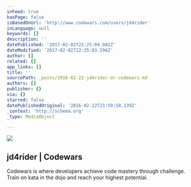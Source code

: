 ```yaml
---
inFeed: true
hasPage: false
isBasedOnUrl: 'http://www.codewars.com/users/jd4rider'
inLanguage: null
keywords: []
description: ''
datePublished: '2017-02-02T22:25:04.002Z'
dateModified: '2017-02-02T22:25:03.596Z'
author: []
related: []
app_links: []
title: ''
sourcePath: _posts/2016-02-22-jd4rider-or-codewars.md
authors: []
publisher: {}
via: {}
starred: false
datePublishedOriginal: '2016-02-22T21:50:58.139Z'
_context: 'http://schema.org'
_type: MediaObject

---
```

![](https://the-grid-user-content.s3-us-west-2.amazonaws.com/f35d8646-b4a4-4796-ac5f-8b3f70ef6593.gif)

<article style=""><h1>jd4rider | Codewars</h1><p>Codewars is where developers achieve code mastery through challenge. Train on kata in the dojo and reach your highest potential.</p></article>